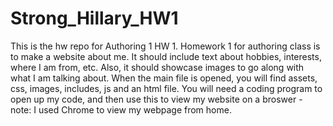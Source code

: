 # Strong_Hillary_HW1
This is the hw repo for Authoring 1 HW 1.
Homework 1 for authoring class is to make a website about me. It should include text about hobbies, interests, where I am from, etc. Also, it should showcase images to go along with what I am talking about.
When the main file is opened, you will find assets, css, images, includes, js and an html file. You will need a coding program to open up my code, and then use this to view my website on a broswer - note: I used Chrome to view my webpage from home.